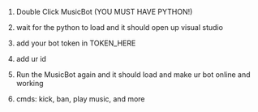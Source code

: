 1. Double Click MusicBot (YOU MUST HAVE PYTHON!)

2. wait for the python to load and it should open up visual studio

3. add your bot token in TOKEN_HERE

4. add ur id 

5. Run the MusicBot again and it should load and make ur bot online and working

6. cmds: kick, ban, play music, and more